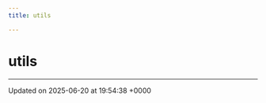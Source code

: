 ```yaml
---
title: utils

---
```


# utils








-------------------------------

Updated on 2025-06-20 at 19:54:38 +0000